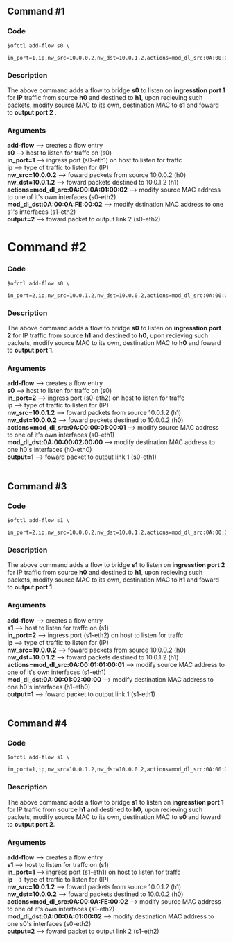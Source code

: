 
## Command #1
### Code
    $ofctl add-flow s0 \
        in_port=1,ip,nw_src=10.0.0.2,nw_dst=10.0.1.2,actions=mod_dl_src:0A:00:0A:01:00:02,mod_dl_dst:0A:00:0A:FE:00:02,output=2
### Description 
The above command adds a flow to bridge **s0** to listen on **ingresstion port 1** for **IP** traffic from source **h0** and destined to **h1**, upon recieving such packets, modify source MAC to its own, destination MAC to **s1** and foward to **output port 2** .
<br>

### Arguments
**add-flow** --> creates a flow entry  
**s0** --> host to listen for traffc on (s0)  
**in_port=1** --> ingress port (s0-eth1) on host to listen for traffc  
**ip** --> type of traffic to listen for (IP)  
**nw_src=10.0.0.2** --> foward packets from source 10.0.0.2 (h0)  
**nw_dst=10.0.1.2** --> foward packets destined to 10.0.1.2 (h1)  
**actions=mod_dl_src:0A:00:0A:01:00:02** --> modify source MAC address to one of it's own interfaces (s0-eth2)  
**mod_dl_dst:0A:00:0A:FE:00:02** --> modify dstination MAC address to one s1's interfaces (s1-eth2)  
**output=2** --> foward packet to output link 2 (s0-eth2)


# Command #2
### Code
    $ofctl add-flow s0 \
        in_port=2,ip,nw_src=10.0.1.2,nw_dst=10.0.0.2,actions=mod_dl_src:0A:00:00:01:00:01,mod_dl_dst:0A:00:00:02:00:00,output=1

### Description 
The above command adds a flow to bridge **s0** to listen on **ingresstion port 2** for IP traffic from source **h1** and destined to **h0**, upon recieving such packets, modify source MAC to its own, destination MAC to **h0** and foward to **output port 1**.
<br>

### Arguments
**add-flow** --> creates a flow entry  
**s0** --> host to listen for traffc on (s0)  
**in_port=2** --> ingress port (s0-eth2) on host to listen for traffc  
**ip** --> type of traffic to listen for (IP)  
**nw_src=10.0.1.2** --> foward packets from source 10.0.1.2 (h1)  
**nw_dst=10.0.0.2** --> foward packets destined to 10.0.0.2 (h0)  
**actions=mod_dl_src:0A:00:00:01:00:01** --> modify source MAC address to one of it's own interfaces (s0-eth1)  
**mod_dl_dst:0A:00:00:02:00:00** --> modify destination MAC address to one h0's interfaces (h0-eth0)  
**output=1** --> foward packet to output link 1 (s0-eth1)  
<br>

## Command #3
### Code
    $ofctl add-flow s1 \
        in_port=2,ip,nw_src=10.0.0.2,nw_dst=10.0.1.2,actions=mod_dl_src:0A:00:01:01:00:01,mod_dl_dst:0A:00:01:02:00:00,output=1

### Description 
The above command adds a flow to bridge **s1** to listen on **ingresstion port 2** for IP traffic from source **h0** and destined to **h1**, upon recieving such packets, modify source MAC to its own, destination MAC to **h1** and foward to **output port 1**.
<br>

### Arguments
**add-flow** --> creates a flow entry  
**s1** --> host to listen for traffc on (s1)  
**in_port=2** --> ingress port (s1-eth2) on host to listen for traffc  
**ip** --> type of traffic to listen for (IP)  
**nw_src=10.0.0.2** --> foward packets from source 10.0.0.2 (h0)  
**nw_dst=10.0.1.2** --> foward packets destined to 10.0.1.2 (h1)  
**actions=mod_dl_src:0A:00:01:01:00:01** --> modify source MAC address to one of it's own interfaces (s1-eth1)  
**mod_dl_dst:0A:00:01:02:00:00** --> modify destination MAC address to one h0's interfaces (h1-eth0)  
**output=1** --> foward packet to output link 1 (s1-eth1)  
<br>

## Command #4
### Code
    $ofctl add-flow s1 \
        in_port=1,ip,nw_src=10.0.1.2,nw_dst=10.0.0.2,actions=mod_dl_src:0A:00:0A:FE:00:02,mod_dl_dst:0A:00:0A:01:00:02,output=2

### Description 
The above command adds a flow to bridge **s1** to listen on **ingresstion port 1** for IP traffic from source **h1** and destined to **h0**, upon recieving such packets, modify source MAC to its own, destination MAC to **s0** and foward to **output port 2**.
<br>

### Arguments
**add-flow** --> creates a flow entry  
**s1** --> host to listen for traffc on (s1)  
**in_port=1** --> ingress port (s1-eth1) on host to listen for traffc  
**ip** --> type of traffic to listen for (IP)  
**nw_src=10.0.1.2** --> foward packets from source 10.0.1.2 (h1)  
**nw_dst=10.0.0.2** --> foward packets destined to 10.0.0.2 (h0)  
**actions=mod_dl_src:0A:00:0A:FE:00:02** --> modify source MAC address to one of it's own interfaces (s1-eth2)  
**mod_dl_dst:0A:00:0A:01:00:02** --> modify destination MAC address to one s0's interfaces (s0-eth2)  
**output=2** --> foward packet to output link 2 (s1-eth2)  
<br>
